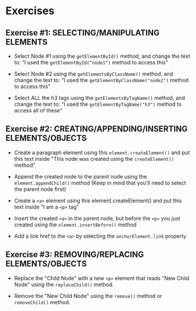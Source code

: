 # Exercises

## Exercise #1: SELECTING/MANIPULATING ELEMENTS

- Select Node #1 using the `getElementById()` method, and change the text to: “I used the `getElementById(“node1”)` method to access this”

- Select Node #2 using the `getElementsByClassName()` method, and change the text to: "I used the `getElementByClassName("node2")` method to access this"

- Select ALL the h3 tags using the `getElementsByTagName()` method, and change the text to: "I used the `getElementByTagName("h3")` method to access all of these"

## Exercise #2: CREATING/APPENDING/INSERTING ELEMENTS/OBJECTS

- Create a paragraph element using this `element.createElement()` and put this text inside "This node was created using the `createElement()` method"

- Append the created node to the parent node using the `element.appendChild()` method (Keep in mind that you’ll need to select the parent node first)

- Create a `<a>` element using this element.createElement() and put this text inside "I am a `<p>` tag"

- Insert the created `<a>` in the parent node, but before the `<p>` you just created using the `element.insertBefore()` method

- Add a link href to the `<a>` by selecting the `anchorElement.link` property

## Exercise #3: REMOVING/REPLACING ELEMENTS/OBJECTS

- Replace the "Child Node" with a new `<p>` element that reads "New Child Node" using the `replaceChild()` method.

- Remove the "New Child Node" using the `remove()` method or `removeChild()` method.
